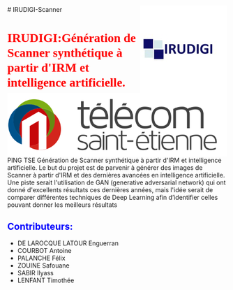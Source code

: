 <img align="right" alt="coding"  src="https://github.com/CourbotA/IRUDIGI-Scanner/blob/main/1519866329535.jpg">
<img align="left" alt="coding"  src="https://github.com/CourbotA/IRUDIGI-Scanner/blob/main/logo.svg">
# IRUDIGI-Scanner

# <span style="color:red; font-family: 'Bebas Neue';">IRUDIGI:Génération de Scanner synthétique à partir d'IRM et intelligence artificielle.</span>

PING TSE Génération de Scanner synthétique à partir d'IRM et intelligence artificielle.
Le but du projet est de parvenir à générer des images de Scanner à partir d'IRM et des dernières avancées en intelligence artificielle. Une piste serait l'utilisation de GAN (generative adversarial network) qui ont donné d'excellents résultats ces dernières années, mais l'idée serait de comparer différentes techniques de Deep Learning afin d’identifier celles pouvant donner les meilleurs résultats

##  <span style="color:blue">Contributeurs:</span>
- DE LAROCQUE LATOUR Enguerran
- COURBOT Antoine
- PALANCHE Félix
- ZOUINE Safouane 
- SABIR Ilyass
- LENFANT Timothée 

